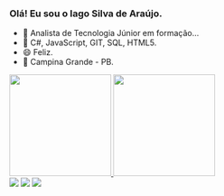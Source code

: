 ### Olá! Eu sou o Iago Silva de Araújo.

- 🔭 Analista de Tecnologia Júnior em formação...
- 🌱 C#, JavaScript, GIT, SQL, HTML5.
- 😄 Feliz.
- 🌵 Campina Grande - PB.

<div>
  <a href="https://github.com/iagozx">
  <img height="180em" src="https://github-readme-stats.vercel.app/api?username=iagozx&show_icons=true&theme=dark&include_all_commits=true&count_private=true"/>
  <img height="180em" src="https://github-readme-stats.vercel.app/api/top-langs/?username=iagozx&layout=compact&langs_count=7&theme=dark"/>
</div>
  
 
<div> 
  <a href="https://instagram.com/iagozx" target="_blank"><img src="https://img.shields.io/badge/-Instagram-%23E4405F?style=for-the-badge&logo=instagram&logoColor=white" target="_blank"></a>
  <a href = "mailto:iagoaraujo498@gmail.com"><img src="https://img.shields.io/badge/-Gmail-%23333?style=for-the-badge&logo=gmail&logoColor=white" target="_blank"></a>
  <a href="https://www.linkedin.com/in/iago-silva-de-ara%C3%BAjo-632099206" target="_blank"><img src="https://img.shields.io/badge/-LinkedIn-%230077B5?style=for-the-badge&logo=linkedin&logoColor=white" target="_blank"></a> 
 

 
</div>

